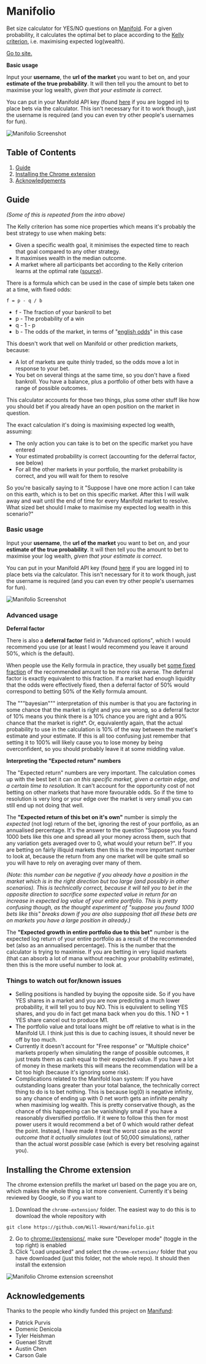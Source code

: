 # Manifolio

Bet size calculator for YES/NO questions on [Manifold](https://Manifold.markets/). For a given probability, it calculates the optimal bet to place according to the [Kelly criterion](https://en.wikipedia.org/wiki/Kelly_criterion), i.e. maximising expected log(wealth).

[Go to site.](https://manifol.io/)

**Basic usage**

Input your **username**, the **url of the market** you want to bet on, and your **estimate of the true probability**. It will then tell you the amount to bet to maximise your log wealth, _given that your estimate is correct_.

You can put in your Manifold API key (found [here](https://Manifold.markets/profile) if you are logged in) to place bets via the calculator. This isn't necessary for it to work though, just the username is required (and you can even try other people's usernames for fun).

![Manifolio Screenshot](images/screenshot.png)

## Table of Contents
1. [Guide](#guide)
2. [Installing the Chrome extension]()
3. [Acknowledgements](#acknowledgements)

## Guide

_(Some of this is repeated from the intro above)_

The Kelly criterion has some nice properties which means it's probably the best strategy to use when making bets:

- Given a specific wealth goal, it minimises the expected time to reach that goal compared to any other strategy.
- It maximises wealth in the median outcome.
- A market where all participants bet according to the Kelly criterion learns at the optimal rate ([source](https://people.cs.umass.edu/~wallach/workshops/nips2011css/papers/Beygelzimer.pdf)).

There is a formula which can be used in the case of simple bets taken one at a time, with fixed odds:
```
f = p - q / b
```
 - f - The fraction of your bankroll to bet
 - p - The probability of a win
 - q - 1 - p
 - b - The odds of the market, in terms of "[english odds](https://www.investopedia.com/articles/investing/042115/betting-basics-fractional-decimal-american-moneyline-odds.asp)" in this case

This doesn't work that well on Manifold or other prediction markets, because:
 - A lot of markets are quite thinly traded, so the odds move a lot in response to your bet.
 - You bet on several things at the same time, so you don't have a fixed bankroll. You have a balance, plus a portfolio of other bets with have a range of possible outcomes.

This calculator accounts for those two things, plus some other stuff like how you should bet if you already have an open position on the market in question.

The exact calculation it's doing is maximising expected log wealth, assuming:
 - The only action you can take is to bet on the specific market you have entered
 - Your estimated probability is correct (accounting for the deferral factor, see below)
 - For all the other markets in your portfolio, the market probability is correct, and you will wait for them to resolve

So you're basically saying to it "Suppose I have one more action I can take on this earth, which is to bet on this specific market. After this I will walk away and wait until the end of time for every Manifold market to resolve. What sized bet should I make to maximise my expected log wealth in this scenario?"

### Basic usage

Input your **username**, the **url of the market** you want to bet on, and your **estimate of the true probability**. It will then tell you the amount to bet to maximise your log wealth, _given that your estimate is correct_.

You can put in your Manifold API key (found [here](https://Manifold.markets/profile) if you are logged in) to place bets via the calculator. This isn't necessary for it to work though, just the username is required (and you can even try other people's usernames for fun).

![Manifolio Screenshot](images/screenshot.png)

### Advanced usage

**Deferral factor**

There is also a **deferral factor** field in "Advanced options", which I would recommend you use (or at least I would recommend you leave it around 50%, which is the default).

When people use the Kelly formula in practice, they usually bet [some fixed fraction](https://www.lesswrong.com/posts/TNWnK9g2EeRnQA8Dg/never-go-full-kelly) of the recommended amount to be more risk averse. The deferral factor is exactly equivalent to this fraction. If a market had enough liquidity that the odds were effectively fixed, then a deferral factor of 50% would correspond to betting 50% of the Kelly formula amount.

The """bayesian""" interpretation of this number is that you are factoring in some chance that the market is right and you are wrong, so a deferral factor of 10% means you think there is a 10% chance you are right and a 90% chance that the market is right*. Or, equivalently again, that the actual probability to use in the calculation is 10% of the way between the market's estimate and your estimate. If this is all too confusing just remember that setting it to 100% will likely cause you to lose money by being overconfident, so you should probably leave it at some middling value.

**Interpreting the "Expected return" numbers**

The "Expected return" numbers are very important. The calculation comes up with the best bet it can _on this specific market, given a certain edge, and a certain time to resolution_. It can't account for the opportunity cost of not betting on other markets that have more favourable odds. So if the time to resolution is very long or your edge over the market is very small you can still end up not doing that well.

The **"Expected return of this bet on it's own"** number is simply the _expected_ (not log) return of the bet, ignoring the rest of your portfolio, as an annualised percentage. It's the answer to the question "Suppose you found 1000 bets like this one and spread all your money across them, such that any variation gets averaged over to 0, what would your return be?". If you are betting on fairly illiquid markets then this is the more important number to look at, because the return from any one market will be quite small so you will have to rely on averaging over many of them.

_(Note: this number can be negative if you already have a position in the market which is in the right direction but too large (and possibly in other scenarios). This is technically correct, because it will tell you to bet in the opposite direction to sacrifice some expected value in return for an increase in expected log value of your entire portfolio. This is pretty confusing though, as the thought experiment of "suppose you found 1000 bets like this" breaks down if you are also supposing that all these bets are on markets you have a large position in already.)_

The **"Expected growth in entire portfolio due to this bet"** number is the expected log return of your entire portfolio as a result of the recommended bet (also as an annualised percentage). This is the number that the calculator is trying to maximise. If you are betting in very liquid markets (that can absorb a lot of mana without reaching your probability estimate), then this is the more useful number to look at.

### Things to watch out for/known issues

 - Selling positions is handled by buying the opposite side. So if you have YES shares in a market and you are now predicting a much lower probability, it will tell you to buy NO. This is equivalent to selling YES shares, and you do in fact get mana back when you do this. 1 NO + 1 YES share cancel out to produce M1.
 - The portfolio value and total loans might be off relative to what is in the Manifold UI. I think just this is due to caching issues, it should never be off by too much.
 - Currently it doesn't account for "Free response" or "Multiple choice" markets properly when simulating the range of possible outcomes, it just treats them as cash equal to their expected value. If you have a lot of money in these markets this will means the recommendation will be a bit too high (because it's ignoring some risk).
 - Complications related to the Manifold loan system: If you have outstanding loans greater than your total balance, the technically correct thing to do is to bet nothing. This is because log(0) is negative infinity, so any chance of ending up with 0 net worth gets an infinite penalty when maximising log wealth. This is pretty conservative though, as the chance of this happening can be vanishingly small if you have a reasonably diversified portfolio. If it were to follow this then for most power users it would recommend a bet of 0 which would rather defeat the point. Instead, I have made it treat the worst case as the _worst outcome that it actually simulates_ (out of 50,000 simulations), rather than the actual worst _possible_ case (which is every bet resolving against you).

## Installing the Chrome extension

The chrome extension prefills the market url based on the page you are on, which makes the whole thing a lot more convenient. Currently it's being reviewed by Google, so if you want to 

1. Download the `chrome-extension/` folder. The easiest way to do this is to download the whole repository with
```
git clone https://github.com/Will-Howard/manifolio.git
```
2. Go to [chrome://extensions/](chrome://extensions/), make sure "Developer mode" (toggle in the top right) is enabled
3. Click "Load unpacked" and select the `chrome-extension/` folder that you have downloaded (just this folder, not the whole repo). It should then install the extension

![Manifolio Chrome extension screenshot](images/extension-screenshot.png)

<!-- ## Local setup

You can run the site locally like so:
```bash
git clone https://github.com/Will-Howard/manifolio.git
cd manifolio/manifolio-ui
yarn install
yarn dev
```

There are just two environment variables you might want to set (in a `.env` file or otherwise):
```
NEXT_PUBLIC_LOG_LEVEL=debug # "debug" | "info" | "warn" | "error", not yet used very consistently
NEXT_PUBLIC_Manifold_API_URL=http://localhost:3000 # or e.g. https://dev.Manifold.markets
```

These are the `node` and `yarn` versions I'm using in case you run into trouble:
```bash
$ node -v
v19.8.1
$ yarn -v
1.22.19
``` -->

## Acknowledgements

Thanks to the people who kindly funded this project on [Manifund](https://manifund.org/projects/a-tool-for-making-well-sized-kelly-optimal-bets-on-Manifold?tab=shareholders):
 - Patrick Purvis
 - Domenic Denicola
 - Tyler Heishman
 - Guenael Strutt
 - Austin Chen
 - Carson Gale
